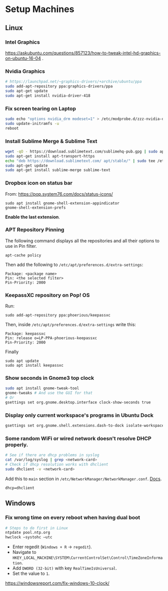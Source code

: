 # Setup Machines

## Linux

### Intel Graphics

https://askubuntu.com/questions/857123/how-to-tweak-intel-hd-graphics-on-ubuntu-16-04 .

### Nvidia Graphics

```bash
# https://launchpad.net/~graphics-drivers/+archive/ubuntu/ppa
sudo add-apt-repository ppa:graphics-drivers/ppa
sudo apt-get update
sudo apt-get install nvidia-driver-418
```

### Fix screen tearing on Laptop

```bash
sudo echo "options nvidia_drm modeset=1" > /etc/modprobe.d/zzz-nvidia-drm.conf
sudo update-initramfs -u
reboot
```

### Install Sublime Merge & Sublime Text

```bash
wget -qO - https://download.sublimetext.com/sublimehq-pub.gpg | sudo apt-key add -
sudo apt-get install apt-transport-https
echo "deb https://download.sublimetext.com/ apt/stable/" | sudo tee /etc/apt/sources.list.d/sublime-text.list
sudo apt-get update
sudo apt-get install sublime-merge sublime-text
```

### Dropbox icon on status bar

From: https://pop.system76.com/docs/status-icons/

```
sudo apt install gnome-shell-extension-appindicator
gnome-shell-extension-prefs
```

**Enable the last extension**.

### APT Repository Pinning

The following command displays all the repositories and all their options to use in Pin filter.
```
apt-cache policy
```

Then add the following to `/etc/apt/preferences.d/extra-settings`:
```
Package: <package name>
Pin: <the selected filter>
Pin-Priority: 2000
```

### KeepassXC repository on Pop! OS

Run:
```
sudo add-apt-repository ppa:phoerious/keepassxc
```

Then, inside `/etc/apt/preferences.d/extra-settings` write this:

```
Package: keepassxc
Pin: release o=LP-PPA-phoerious-keepassxc
Pin-Priority: 2000
```

Finally

```
sudo apt update
sudo apt install keepassxc
```

### Show seconds in Gnome3 top clock

```bash
sudo apt install gnome-tweak-tool
gnome-tweaks # And use the GUI for that
# Or
gsettings set org.gnome.desktop.interface clock-show-seconds true
```

### Display only current workspace's programs in Ubuntu Dock

```bash
gsettings set org.gnome.shell.extensions.dash-to-dock isolate-workspaces true
```

### Some random WiFi or wired network doesn't resolve DHCP properly.

```bash
# See if there are dhcp problems in syslog
cat /var/log/syslog | grep <network-card>
# Check if dhcp resolution works with dhclient
sudo dhclient -v <network-card>
```

Add this to `main` section in `/etc/NetworkManager/NetworkManager.conf`. [Docs](https://developer.gnome.org/NetworkManager/stable/NetworkManager.conf.html).
```
dhcp=dhclient
```

## Windows

### Fix wrong time on every reboot when having dual boot

```bash
# Steps to do first in Linux
ntpdate pool.ntp.org
hwclock –systohc –utc
```

- Enter regedit (`Windows + R` -> `regedit`).
- Navigate to `HKEY_LOCAL_MACHINE\SYSTEM\CurrentControlSet\Control\TimeZoneInformation`.
- Add `DWORD (32-bit)` with key `RealTimeIsUniversal`.
- Set the value to `1`.

https://windowsreport.com/fix-windows-10-clock/
